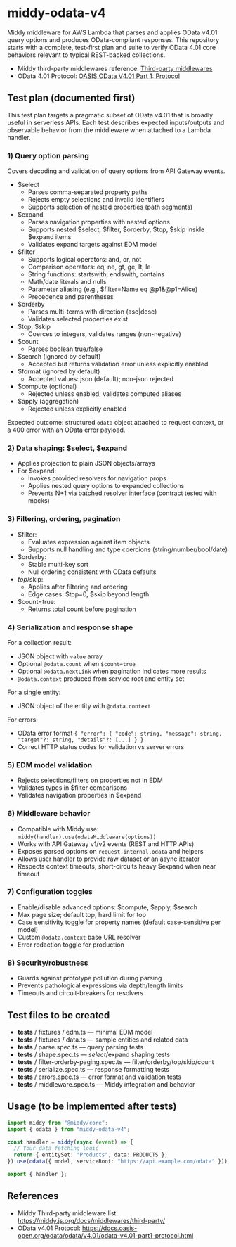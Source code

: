 # middy-odata-v4

Middy middleware for AWS Lambda that parses and applies OData v4.01 query options and produces OData-compliant responses. This repository starts with a complete, test-first plan and suite to verify OData 4.01 core behaviors relevant to typical REST-backed collections.

- Middy third-party middlewares reference: [Third-party middlewares](https://middy.js.org/docs/middlewares/third-party/)
- OData 4.01 Protocol: [OASIS OData V4.01 Part 1: Protocol](https://docs.oasis-open.org/odata/odata/v4.01/odata-v4.01-part1-protocol.html)

## Test plan (documented first)

This test plan targets a pragmatic subset of OData v4.01 that is broadly useful in serverless APIs. Each test describes expected inputs/outputs and observable behavior from the middleware when attached to a Lambda handler.

### 1) Query option parsing

Covers decoding and validation of query options from API Gateway events.

- $select
  - Parses comma-separated property paths
  - Rejects empty selections and invalid identifiers
  - Supports selection of nested properties (path segments)
- $expand
  - Parses navigation properties with nested options
  - Supports nested $select, $filter, $orderby, $top, $skip inside $expand items
  - Validates expand targets against EDM model
- $filter
  - Supports logical operators: and, or, not
  - Comparison operators: eq, ne, gt, ge, lt, le
  - String functions: startswith, endswith, contains
  - Math/date literals and nulls
  - Parameter aliasing (e.g., $filter=Name eq @p1&@p1=Alice)
  - Precedence and parentheses
- $orderby
  - Parses multi-terms with direction (asc|desc)
  - Validates selected properties exist
- $top, $skip
  - Coerces to integers, validates ranges (non-negative)
- $count
  - Parses boolean true/false
- $search (ignored by default)
  - Accepted but returns validation error unless explicitly enabled
- $format (ignored by default)
  - Accepted values: json (default); non-json rejected
- $compute (optional)
  - Rejected unless enabled; validates computed aliases
- $apply (aggregation)
  - Rejected unless explicitly enabled

Expected outcome: structured `odata` object attached to request context, or a 400 error with an OData error payload.

### 2) Data shaping: $select, $expand

- Applies projection to plain JSON objects/arrays
- For $expand:
  - Invokes provided resolvers for navigation props
  - Applies nested query options to expanded collections
  - Prevents N+1 via batched resolver interface (contract tested with mocks)

### 3) Filtering, ordering, pagination

- $filter:
  - Evaluates expression against item objects
  - Supports null handling and type coercions (string/number/bool/date)
- $orderby:
  - Stable multi-key sort
  - Null ordering consistent with OData defaults
- $top/$skip:
  - Applies after filtering and ordering
  - Edge cases: $top=0, $skip beyond length
- $count=true:
  - Returns total count before pagination

### 4) Serialization and response shape

For a collection result:
- JSON object with `value` array
- Optional `@odata.count` when `$count=true`
- Optional `@odata.nextLink` when pagination indicates more results
- `@odata.context` produced from service root and entity set

For a single entity:
- JSON object of the entity with `@odata.context`

For errors:
- OData error format `{ "error": { "code": string, "message": string, "target"?: string, "details"?: [...] } }`
- Correct HTTP status codes for validation vs server errors

### 5) EDM model validation

- Rejects selections/filters on properties not in EDM
- Validates types in $filter comparisons
- Validates navigation properties in $expand

### 6) Middleware behavior

- Compatible with Middy use: `middy(handler).use(odataMiddleware(options))`
- Works with API Gateway v1/v2 events (REST and HTTP APIs)
- Exposes parsed options on `request.internal.odata` and helpers
- Allows user handler to provide raw dataset or an async iterator
- Respects context timeouts; short-circuits heavy $expand when near timeout

### 7) Configuration toggles

- Enable/disable advanced options: $compute, $apply, $search
- Max page size; default top; hard limit for top
- Case sensitivity toggle for property names (default case-sensitive per model)
- Custom `@odata.context` base URL resolver
- Error redaction toggle for production

### 8) Security/robustness

- Guards against prototype pollution during parsing
- Prevents pathological expressions via depth/length limits
- Timeouts and circuit-breakers for resolvers

## Test files to be created

- __tests__ / fixtures / edm.ts — minimal EDM model
- __tests__ / fixtures / data.ts — sample entities and related data
- __tests__ / parse.spec.ts — query parsing tests
- __tests__ / shape.spec.ts — $select/$expand shaping tests
- __tests__ / filter-orderby-paging.spec.ts — filter/orderby/top/skip/count
- __tests__ / serialize.spec.ts — response formatting tests
- __tests__ / errors.spec.ts — error format and validation tests
- __tests__ / middleware.spec.ts — Middy integration and behavior

## Usage (to be implemented after tests)

```ts
import middy from "@middy/core";
import { odata } from "middy-odata-v4";

const handler = middy(async (event) => {
  // Your data fetching logic
  return { entitySet: "Products", data: PRODUCTS };
}).use(odata({ model, serviceRoot: "https://api.example.com/odata" }));

export { handler };
```

## References

- Middy Third-party middleware list: https://middy.js.org/docs/middlewares/third-party/
- OData v4.01 Protocol: https://docs.oasis-open.org/odata/odata/v4.01/odata-v4.01-part1-protocol.html

